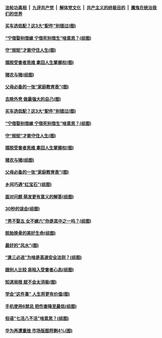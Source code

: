 

####  [法轮功真相](../../../../basic/blob/master/README.md?t=12030531) &nbsp;|&nbsp; [九评共产党](../../../../9ping.md/blob/master/README.md?t=12030531) &nbsp;|&nbsp; [解体党文化](../../../../jtdwh.md/blob/master/README.md?t=12030531)  &nbsp;|&nbsp; [共产主义的终极目的](../../../../gczydzjmd.md/blob/master/README.md?t=12030531) &nbsp;|&nbsp; [魔鬼在统治我们的世界](../../../../mgztzwmdsj.md/blob/master/README.md?t=12030531) 

#### [买车选低配？这3大“配件”别错过(图)](../pages/p8/954467.md?t=12030531) 

#### [“宁借娶别借嫁 宁借死别借生”啥意思？(组图)](../pages/p8/954449.md?t=12030531) 

#### [守“规矩”才能守住人生(图)](../pages/p8/953879.md?t=12030531) 

#### [摆脱受害者思维 拿回人生掌握权(图)](../pages/p8/954346.md?t=12030531) 

#### [猪农与猪(组图)](../pages/p8/953882.md?t=12030531) 

#### [父母必备的一张“家庭教育表”(图)](../pages/p8/954315.md?t=12030531) 

#### [去除外壳 做最强大的自己(图)](../pages/p8/954468.md?t=12030531) 

#### [买车选低配？这3大“配件”别错过(图)](../pages/p8/954467.md?t=12030531) 

#### [“宁借娶别借嫁 宁借死别借生”啥意思？(组图)](../pages/p8/954449.md?t=12030531) 

#### [守“规矩”才能守住人生(图)](../pages/p8/953879.md?t=12030531) 

#### [摆脱受害者思维 拿回人生掌握权(图)](../pages/p8/954346.md?t=12030531) 

#### [猪农与猪(组图)](../pages/p8/953882.md?t=12030531) 

#### [父母必备的一张“家庭教育表”(图)](../pages/p8/954315.md?t=12030531) 

#### [乡间巧遇“红宝石”(组图)](../pages/p8/954052.md?t=12030531) 

#### [面对问题 萌发更有意义的解答(组图)](../pages/p8/954237.md?t=12030531) 

#### [30秒的误会(组图)](../pages/p8/953883.md?t=12030531) 

#### [“男不娶五 女不嫁六”你是其中之一吗？(组图)](../pages/p8/954145.md?t=12030531) 

#### [脱胎换骨的美好生命(组图)](../pages/p8/953624.md?t=12030531) 

#### [最好的“风水”(图)](../pages/p8/953674.md?t=12030531) 

#### [“逢三必进”为啥是高速安全法则？(组图)](../pages/p8/954128.md?t=12030531) 

#### [跟别人比较 易陷入受害者心态(组图)](../pages/p8/954081.md?t=12030531) 

#### [知道局限 就不会太消极(图)](../pages/p8/954061.md?t=12030531) 

#### [学会“这件事” 人生将更有价值(图)](../pages/p8/954057.md?t=12030531) 

#### [手机使用6禁忌 把伤害降至最低(组图)](../pages/p8/954035.md?t=12030531) 

#### [俗语“七活八不活”啥意思？(组图)](../pages/p8/954017.md?t=12030531) 

#### [华为再遭重挫 市场版图将剩4%(图)](../pages/p8/953954.md?t=12030531) 

